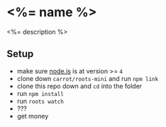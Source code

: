 # <%= name %>

<%= description %>

## Setup

- make sure [node.js](http://nodejs.org) is at version >= `4`
- clone down `carrot/roots-mini` and run `npm link`
- clone this repo down and `cd` into the folder
- run `npm install`
- run `roots watch`
- ???
- get money
